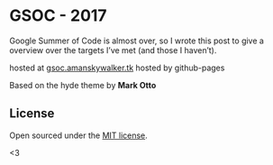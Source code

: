 # GSOC - 2017

Google Summer of Code is almost over, so I wrote this post to give a overview over the targets I’ve met (and those I haven’t).

hosted at [gsoc.amanskywalker.tk](gsoc.amanskywalker.tk) hosted by github-pages

Based on the hyde theme by **Mark Otto**

## License

Open sourced under the [MIT license](LICENSE.md).

<3

